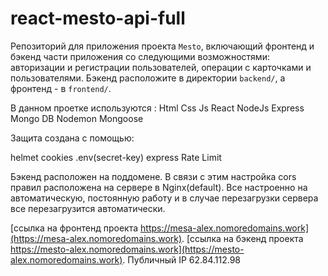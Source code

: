 # react-mesto-api-full
Репозиторий для приложения проекта `Mesto`, включающий фронтенд и бэкенд части приложения со следующими возможностями: авторизации и регистрации пользователей, операции с карточками и пользователями. Бэкенд расположите в директории `backend/`, а фронтенд - в `frontend/`. 

В данном проетке используются :
 Html
 Css
 Js
 React
 NodeJs
 Express 
 Mongo DB
 Nodemon
 Mongoose

Защита создана с помощью:

 helmet
 cookies
 .env(secret-key)
 express Rate Limit

Бэкенд расположен на поддомене. В связи с этим настройка cors правил расположена на сервере в Nginx(default). Все настроенно на автоматическую, постоянную работу и в случае перезагрузки сервера все перезагрузится автоматически.
  
[ссылка на фронтенд проекта https://mesa-alex.nomoredomains.work](https://mesa-alex.nomoredomains.work). 
[ссылка на бэкенд проектa https://mesto-alex.nomoredomains.work](https://mesto-alex.nomoredomains.work). 
Публичный IP 62.84.112.98 

